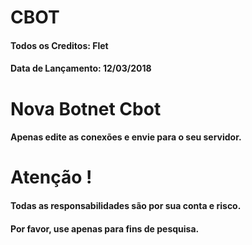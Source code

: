 # CBOT
#### Todos os Creditos: Flet
#### Data de Lançamento: 12/03/2018

# Nova Botnet Cbot
#### Apenas edite as conexões e envie para o seu servidor.

# Atenção !
#### Todas as responsabilidades são por sua conta e risco.
#### Por favor, use apenas para fins de pesquisa.

